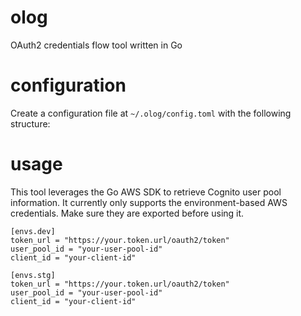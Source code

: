 # olog
OAuth2 credentials flow tool written in Go

# configuration
Create a configuration file at `~/.olog/config.toml` with the following structure:

# usage

This tool leverages the Go AWS SDK to retrieve Cognito user pool information. It currently only
supports the environment-based AWS credentials. Make sure they are exported before using it.

```
[envs.dev]
token_url = "https://your.token.url/oauth2/token"
user_pool_id = "your-user-pool-id"
client_id = "your-client-id"

[envs.stg]
token_url = "https://your.token.url/oauth2/token"
user_pool_id = "your-user-pool-id"
client_id = "your-client-id"
```
